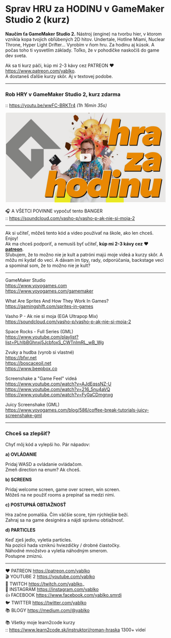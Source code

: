 # Sprav HRU za HODINU v GameMaker Studio 2 (kurz)

**Naučím ťa GameMaker Studio 2.** Nástroj (engine) na tvorbu hier, v ktorom vznikla kopa tvojich obľúbených 2D hitov. 
Undertale, Hotline Miami, Nuclear Throne, Hyper Light Drifter... Vyrobím v ňom hru. Za hodinu aj kúsok. A počas toho ti vysvetlím základy. 
Toľko, že v pohodičke naskočíš do game dev sveta. 

Ak sa ti kurz páči, kúp mi 2-3 kávy cez PATREON ♥️ https://www.patreon.com/yablko.  
A dostaneš ďalšie kurzy skôr. Aj v textovej podobe.  

---

### Rob HRY v GameMaker Studio 2, kurz zdarma  
:: https://youtu.be/wwFC-BRKTr4 _(1h 16min 35s)_

[![youtube tutorial link](play.this.vid.jpg)](https://youtu.be/wwFC-BRKTr4)

🎧 A VŠETCI POVINNE vypočuť tento BANGER  
:: https://soundcloud.com/vasho-p/vasho-p-ak-nie-si-moja-2

---

Ak si učiteľ, môžeš tento kód a video používať na škole, ako len chceš. Enjoy!  
Ak ma chceš podporiť, a nemusíš byť učiteľ, **kúp mi 2-3 kávy cez ♥️ [patreon](https://www.patreon.com/yablko)**.  
Sľubujem, že to možno nie je kult a patróni majú moje videá a kurzy skôr. A môžu mi kydať do vecí. A dávam im tipy, rady, odporúčania, backstage veci a spomínal som, že to možno nie je kult? 

---

GameMaker Studio  
https://www.yoyogames.com  
https://www.yoyogames.com/gamemaker  
  
What Are Sprites And How They Work In Games?   
https://gamingshift.com/sprites-in-games  

Vasho P - Ak nie si moja (EGA Ultrapop Mix)  
https://soundcloud.com/vasho-p/vasho-p-ak-nie-si-moja-2  
  
Space Rocks - Full Series (GML)  
https://www.youtube.com/playlist?list=PLhIbBGhnxj5JcbfoxS_CWTnImRL_wB_Wg  
  
Zvuky a hudba (vyrob si vlastné)  
https://bfxr.net  
https://boscaceoil.net  
https://www.beepbox.co  
  
Screenshake a "Game Feel" videá  
https://www.youtube.com/watch?v=AJdEqssNZ-U  
https://www.youtube.com/watch?v=216_5nu4aVQ  
https://www.youtube.com/watch?v=Fy0aCDmgnxg  
    
Juicy Screenshake (GML)  
https://www.yoyogames.com/blog/586/coffee-break-tutorials-juicy-screenshake-gml  

---

### Chceš sa zlepšiť?  

Chyť môj kód a vylepši ho. Pár nápadov:
  
**a) OVLÁDANIE**
  
Pridaj WASD a ovládanie ovládačom.  
Zmeň direction na enum? Ak chceš.  
  
**b) SCREENS**  
  
Pridaj welcome screen, game over screen, win screen.    
Môžeš na ne použiť rooms a prepínať sa medzi nimi.  
  
**c) POSTUPNÁ OBTIAŽNOSŤ**  
  
Hra začne pomalšia. Čím väčšie score, tým rýchlejšie beží.  
Zahraj sa na game designéra a nájdi správnu obtiažnosť.  
  
**d) PARTICLES**  
  
Keď zješ jedlo, vyletia particles.  
Na pozícii hada vzniknú hviezdičky / drobné čiastočky.  
Náhodné množstvo a vyletia náhodným smerom.  
Postupne zmiznú. 

---

❤️ PATREON https://patreon.com/yablko  
🎬 YOUTUBE 2 https://youtube.com/yablko  
🍿 TWITCH https://twitch.com/yablko_  
📸 INSTAGRAM https://instagram.com/yablko  
👍 FACEBOOK https://www.facebook.com/yablko.smrdi  
🐦 TWITTER https://twitter.com/yablko  
📚 BLOGY https://medium.com/@yablko  
  
📚 Všetky moje learn2code kurzy  
:: https://www.learn2code.sk/instruktori/roman-hraska 1300+ videí
